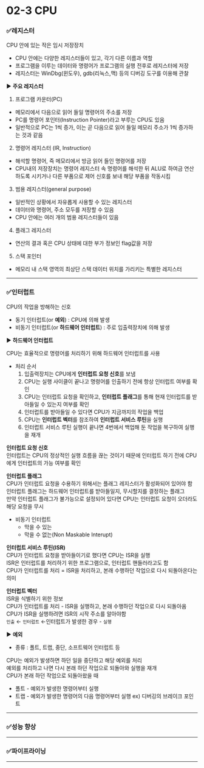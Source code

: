 # 02-3 CPU
### ✅레지스터
CPU 안에 있는 작은 임시 저장장치

- CPU 안에는 다양한 레지스터들이 있고, 각기 다른 이름과 역할
- 프로그램을 이루는 데이터와 명령어가 프로그램의 실행 전후로 레지스터에 저장
- 레지스터는 WinDbg(윈도우), gdb(리눅스,맥) 등의 디버깅 도구를 이용해 관찰

▶️ **주요 레지스터**
1. 프로그램 카운터(PC)
- 메모리에서 다음으로 읽어 들일 명령어의 주소를 저장
- PC를 명령어 포인터(Instruction Pointer)라고 부루는 CPU도 있음
- 일반적으로 PC는 1씩 증가, 이는 곧 다음으로 읽어 들일 메모리 주소가 1씩 증가하는 것과 같음

 2. 명령어 레지스터 (IR, Instruction)
- 해석할 명령어, 즉 메모리에서 방금 읽어 들인 명령어를 저장
- CPU내의 저장장치는 명령어 레지스터 속 명령어를 해석한 뒤 ALU로 하여금 연산하도록 시키거나 다른 부품으로 제어 신호를 보내 해당 부품을 작동시킴

3. 범용 레지스터(general purpose)
- 일반적인 상황에서 자유롭게 사용할 수 있는 레지스터
- 데이터와 명령어, 주소 모두를 저장할 수 있음
- CPU 안에는 여러 개의 범용 레지스터들이 있음

4. 플래그 레지스터
- 연산의 결과 혹은 CPU 상태에 대한 부가 정보인 flag값을 저장

5. 스택 포인터
- 메모리 내 스택 영역의 최상단 스택 데이터 위치를 가리키는 특별한 레지스터

<hr>

### ✅인터럽트 
CPU의 작업을 방해하는 신호
- 동기 인터럽트(or **예외**) : CPU에 의해 발생
- 비동기 인터럽트(or **하드웨어 인터럽트**) : 주로 입출력장치에 의해 발생

▶️ **하드웨어 인터럽트**

CPU는 효율적으로 명령어를 처리하기 위해 하드웨어 인터럽트를 사용
- 처리 순서
    1. 입출력장치는 CPU에게 **인터럽트 요청 신호**를 보냄
    2. CPU는 실행 사이클이 끝나고 명령어를 인출하기 전에 항상 인터럽트 여부를 확인
    3. CPU는 인터럽트 요청을 확인하고, **인터럽트 플래그**를 통해 현재 인터럽트를 받아들일 수 있는지 여부를 확인
    4. 인터럽트를 받아들일 수 있다면 CPU가 지금까지의 작업을 백업
    5. CPU는 **인터럽트 벡터**를 참조하여 **인터럽트 서비스 루틴**을 실행
    6. 인터럽트 서비스 루틴 실행이 끝나면 4번에서 백업해 둔 작업을 복구하여 실행을 재개
 
**인터럽트 요청 신호** <br>
인터럽트는 CPU의 정상적인 실행 흐름을 끊는 것이기 때문에 인터럽트 하기 전에 CPU에게 인터럽트의 가능 여부를 확인

**인터럽트 플래그** <br>
CPU가 인터럽트 요청을 수용하기 위해서는 플래그 레지스터가 활성화되어 있어야 함<br>
인터럽트 플래그는 하드웨어 인터럽트를 받아들일지, 무시할지를 결정하는 플래그<br>
만약 인터럽트 플래그가 불가능으로 설정되어 있다면 CPU는 인터럽트 요청이 오더라도 해당 요청을 무시

- 비동기 인터럽트
  - 막을 수 있는
  - 막을 수 없는(Non Maskable Interupt)

**인터럽트 서비스 루틴(ISR)** <br>
CPU가 인터럽트 요청을 받아들이기로 했다면 CPU는 ISR을 실행<br>
ISR은 인터럽트를 처리하기 위한 프로그램으로, 인터럽트 핸들러라고도 함<br>
CPU가 인터럽트를 처리 = ISR을 처리하고, 본래 수행하던 작업으로 다시 되돌아온다는 의미

**인터럽트 벡터** <br>
ISR을 식별하기 위한 정보<br>
CPU가 인터럽트를 처리 - ISR을 실행하고, 본래 수행하던 작업으로 다시 되돌아옴<br>
CPU가 ISR을 실행하려면 ISR의 시작 주소를 알아야함 <br>
`인출` ← `인터럽트` ←인터럽트가 발생한 경우 - `실행`


▶️ **예외**
- 종류 : 폴트, 트랩, 중단, 소프트웨어 인터럽트 등

CPU는 예외가 발생하면 하던 일을 중단하고 해당 예외를 처리<br>
예외를 처리하고 나면 다시 본래 하던 작업으로 되돌아와 실행을 재개<br>
CPU가 본래 하던 작업으로 되돌아왔을 때
  - 폴트 - 예외가 발생한 명령어부터 실행
  - 트랩 - 예외가 발생한 명령어의 다음 명령어부터 실행 ex) 디버깅의 브레이크 포인트
 
<hr>

### ✅성능 향상

<hr> 

### ✅파이프라이닝 

<hr>
